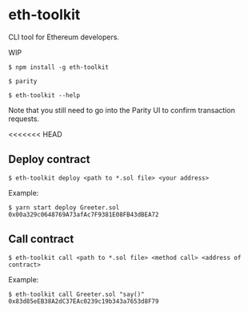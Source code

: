 # eth-toolkit
CLI tool for Ethereum developers.

WIP

    $ npm install -g eth-toolkit

    $ parity

    $ eth-toolkit --help
    
Note that you still need to go into the Parity UI to confirm transaction requests.

<<<<<<< HEAD
## Deploy contract
`$ eth-toolkit deploy <path to *.sol file> <your address>`

Example:

    $ yarn start deploy Greeter.sol 0x00a329c0648769A73afAc7F9381E08FB43dBEA72

## Call contract
`$ eth-toolkit call <path to *.sol file> <method call> <address of contract>`

Example:

    $ eth-toolkit call Greeter.sol "say()" 0x83d85eEB38A2dC37EAc0239c19b343a7653d8F79
